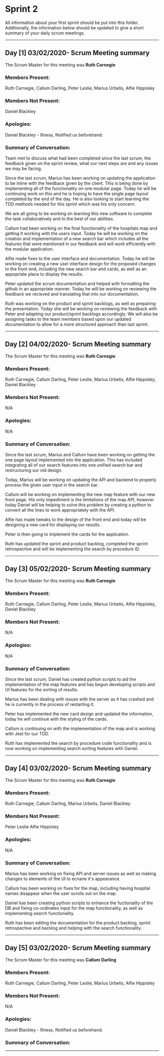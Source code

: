 # Sprint 2

All information about your first sprint should be put into this folder. Additionally, the information below should be updated to give a short summary of your daily scrum meetings.

---

## Day [1] 03/02/2020- Scrum Meeting summary
The Scrum Master for this meeting was **Ruth Carnegie**

### Members Present:
Ruth Carnegie, Callum Darling, Peter Leslie, Marius Urbelis, Alfie Hippisley

### Members Not Present:
Daniel Blackley

### Apologies:
Daniel Blackley - Illness, Notified us beforehand. 

### Summary of Conversation:
Team met to discuss what had been completed since the last scrum, the feedback given on the sprint review, what our next steps are and any issues we may be facing. 

Since the last scrum, Marius has been working on updating the application to be inline with the feedback given by the client. This is being done by implementing all of the functionality on one modular page. Today he will be continuing work on this and he is hoping to have the single page layout completed by the end of the day. He is also looking to start learning the TDD methods needed for this sprint which was his only concern. 

We are all going to be working on learning this new software to complete the task collaboratively and to the best of our abilities. 

Callum had been working on the final functionality of the hospitals map and getting it working with the users input. Today he will be working on the creation and implementation of a new search bar which includes all the features that were mentioned in our feedback and will work efficiently with the modular application. 

Alfie made fixes to the user interface and documentation.  Today he will be working on creating a new user interface design for the proposed changes to the front end, including the new search bar and cards, as well as an appopriate place to display the results. 

Peter updated the scrum documentation and helped with formatting the github in an appropriate manner. Today he will be working on reviewing the feedback we recieved and translating that into our documentation. 

Ruth was working on the product and sprint backlogs, as well as preparing the presentation. Today she will be working on reviewing the feedback with Peter and adapting our product/sprint backlogs accordingly. We will also be assigning tasks to the team members based upon our updated documentation to allow for a more structured approach than last sprint. 


---
## Day [2] 04/02/2020- Scrum Meeting summary
The Scrum Master for this meeting was **Ruth Carnegie**

### Members Present:
Ruth Carnegie, Callum Darling, Peter Leslie, Marius Urbelis, Alfie Hippisley, Daniel Blackley

### Members Not Present:
N/A

### Apologies:
N/A

### Summary of Conversation:

Since the last scrum, Marius and Callum have been working on getting the one page layout implemented into the application. This has included integrating all of our search features into one unified search bar and restructuring our old design. 

Today, Marius will be working on updating the API and backend to properly process the given user input in the search bar. 

Callum will be working on implementing the new map feature with our new front page. His only impediment 
is the limitations of the map API, however today Daniel will be helping to solve this problem by creating a python to convert all the lines to work appropriately with the API. 

Alfie has made tweaks to the design of the front end and today will be designing a new card for displaying our results. 

Peter is then going to implement the cards for the application. 

Ruth has updated the sprint and product backlog, completed the sprint retrospective and will be implementing the search by procedure ID.



---
## Day [3] 05/02/2020- Scrum Meeting summary
The Scrum Master for this meeting was **Ruth Carnegie**

### Members Present:
Ruth Carnegie, Callum Darling, Peter Leslie, Marius Urbelis, Alfie Hippisley, Daniel Blackley

### Members Not Present:
N/A

### Apologies:
N/A

### Summary of Conversation:

Since the last scrum, Daniel has created python scripts to aid the implementation of the map features and has begun developing scripts and UI features for the sorting of results.

Marius has been dealing with issues with the server as it has crashed and he is currently in the process of restarting it.

Peter has implemented the new card design and updated the information, today he will continue with the styling of the cards.

Callum is continuing on with the implementation of the map and is working with Jest for our TDD. 

Ruth has implemented the search by procedure code functionality and is now working on implementing search sorting features with Daniel. 


---

## Day [4] 03/02/2020- Scrum Meeting summary
The Scrum Master for this meeting was **Ruth Carnegie**

### Members Present:
Ruth Carnegie, Callum Darling, Marius Urbelis, Daniel Blackley

### Members Not Present:
Peter Leslie
Alfie Hippisley

### Apologies:
N/A

### Summary of Conversation:


Marius has been working on fixing API and server issues as well as making changes to elements of the UI to ecnane it's appearance. 

Callum has been working on fixes for the map, including having hospital names disappear when the user scrolls out on the map.

Daniel has been creating python scripts to enhance the fuctionality of the DB and fixing co-ordinates input for the map functionality, as well as implementing search functionality. 

Ruth has been editing the documentation for the product backlog, sprint retrospective and backlog and helping with the search functionality. 

---
## Day [5] 03/02/2020- Scrum Meeting summary
The Scrum Master for this meeting was **Callum Darling**

### Members Present:
Ruth Carnegie, Callum Darling, Peter Leslie, Marius Urbelis, Alfie Hippisley

### Members Not Present:
N/A

### Apologies:
Daniel Blackley - Illness, Notified us beforehand. 

### Summary of Conversation:

---


